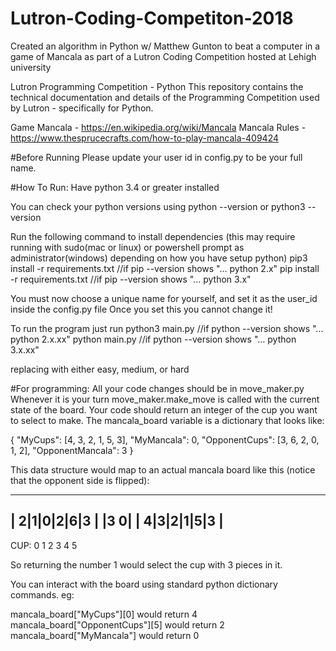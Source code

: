 # Lutron-Coding-Competiton-2018
Created an algorithm in Python w/ Matthew Gunton to beat a computer in a game of Mancala as part of a Lutron Coding Competition hosted at Lehigh university 

Lutron Programming Competition - Python
This repository contains the technical documentation and details of the Programming Competition used by Lutron - specifically for Python.

Game
Mancala - https://en.wikipedia.org/wiki/Mancala
Mancala Rules - https://www.thesprucecrafts.com/how-to-play-mancala-409424

#Before Running Please update your user id in config.py to be your full name.

#How To Run: Have python 3.4 or greater installed

You can check your python versions using python --version or python3 --version

Run the following command to install dependencies (this may require running with sudo(mac or linux) or powershell prompt as administrator(windows) depending on how you have setup python) pip3 install -r requirements.txt //if pip --version shows "... python 2.x" pip install -r requirements.txt //if pip --version shows "... python 3.x"

You must now choose a unique name for yourself, and set it as the user_id inside the config.py file Once you set this you cannot change it!

To run the program just run python3 main.py //if python --version shows "... python 2.x.xx" python main.py //if python --version shows "... python 3.x.xx"

replacing with either easy, medium, or hard

#For programming: All your code changes should be in move_maker.py Whenever it is your turn move_maker.make_move is called with the current state of the board. Your code should return an integer of the cup you want to select to make. The mancala_board variable is a dictionary that looks like:

{ "MyCups": [4, 3, 2, 1, 5, 3], "MyMancala": 0, "OpponentCups": [3, 6, 2, 0, 1, 2], "OpponentMancala": 3 }

This data structure would map to an actual mancala board like this (notice that the opponent side is flipped):

 ---------------
|  2|1|0|2|6|3  |
|3             0|
|  4|3|2|1|5|3  |
 ---------------
CUP: 0 1 2 3 4 5

So returning the number 1 would select the cup with 3 pieces in it.

You can interact with the board using standard python dictionary commands. eg:

mancala_board["MyCups"][0] would return 4 mancala_board["OpponentCups"][5] would return 2 mancala_board["MyMancala"] would return 0
